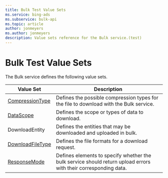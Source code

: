 ```yaml
---
title: Bulk Test Value Sets
ms.service: bing-ads
ms.subservice: bulk-api
ms.topic: article
author: jonmeyers
ms.author: jonmeyers
description: Value sets reference for the Bulk service.(test)
---
```

# Bulk Test Value Sets
The Bulk service defines the following value sets.

|Value Set|Description|
|---|---|
|[CompressionType](compressiontype.md)|Defines the possible compression types for the file to download with the Bulk service.|
|[DataScope](datascope.md)|Defines the scope or types of data to download.|
|DownloadEntity|Defines the entities that may be downloaded and uploaded in bulk.|
|[DownloadFileType](downloadfiletype.md)|Defines the file formats for a download request.|
|[ResponseMode](responsemode.md)|Defines elements to specify whether the bulk service should return upload errors with their corresponding data.|
